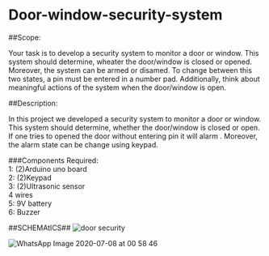 # Door-window-security-system

##Scope:

Your task is to develop a security system to monitor a door or window. This system should determine, wheater the door/window is closed or opened. Moreover, the system can be armed or disamed. To change between this two states, a pin must be entered in a number pad. Additionally, think about meaningful actions of the system when the door/window is open.

##Description:

In this project we developed a security system to monitor a door or window. This system should determine, whether the door/window is closed or open. If one tries to opened the door without entering pin it will alarm . Moreover, the alarm state can be change using keypad.

###Components Required:<br>
1: (2)Arduino uno board<br>
2: (2)Keypad<br>
3: (2)Ultrasonic sensor<br>
4  wires<br>
5: 9V battery<br>
6: Buzzer

##SCHEMAtICS##
![door security](https://user-images.githubusercontent.com/43823144/85083154-35603480-b1d1-11ea-9e8f-d9c96beba820.png)<br>

![WhatsApp Image 2020-07-08 at 00 58 46](https://user-images.githubusercontent.com/43823144/86853283-8075b500-c0b6-11ea-9c75-5d416acca696.jpeg)




